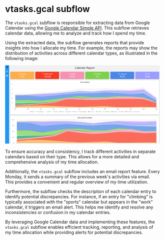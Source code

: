 # vtasks.gcal subflow

The `vtasks.gcal` subflow is responsible for extracting data from Google Calendar using the [Google Calendar Simple API](https://github.com/kuzmoyev/google-calendar-simple-api). This subflow retrieves calendar data, allowing me to analyze and track how I spend my time.

Using the extracted data, the subflow generates reports that provide insights into how I allocate my time. For example, the reports may show the distribution of activities across different calendar types, as illustrated in the following image:

![gcal_report](images/gcal_report.png)

To ensure accuracy and consistency, I track different activities in separate calendars based on their type. This allows for a more detailed and comprehensive analysis of my time allocation.

Additionally, the `vtasks.gcal` subflow includes an email report feature. Every Monday, it sends a summary of the previous week's activities via email. This provides a convenient and regular overview of my time utilization.

Furthermore, the subflow checks the description of each calendar entry to identify potential discrepancies. For instance, if an entry for "climbing" is typically associated with the "sports" calendar but appears in the "work" calendar, it triggers an email alert. This helps me identify and resolve any inconsistencies or confusion in my calendar entries.

By leveraging Google Calendar data and implementing these features, the `vtasks.gcal` subflow enables efficient tracking, reporting, and analysis of my time allocation while providing alerts for potential discrepancies.
